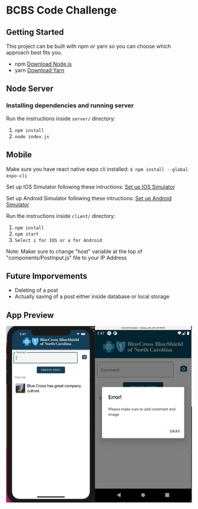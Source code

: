 # BCBS Code Challenge

## Getting Started

This project can be built with npm or yarn so you can choose which approach best fits you.

- npm [Download Node.js](https://nodejs.org/en/download/)
- yarn [Download Yarn](https://yarnpkg.com/en/docs/install)

## Node Server

### Installing dependencies and running server

Run the instructions inside `server/` directory:

1. `npm install`
2. `node index.js`

## Mobile

Make sure you have react native expo cli installed:
`$ npm install --global expo-cli`

Set up IOS Simulator following these intructions: [Set up IOS Simulator](https://docs.expo.io/workflow/ios-simulator/)

Set up Android Simulator following these intructions: [Set up Android Simulator](https://docs.expo.io/workflow/android-studio-emulator/)

Run the instructions inside `client/` directory:

1. `npm install`
2. `npm start`
3. `Select i for IOS or a for Android`

Note: Maker sure to change "host" variable at the top of "components/PostInput.js" file to your IP Address

## Future Imporvements

- Deleting of a post
- Actually saving of a post either inside database or local storage


## App Preview

![](appPreview.png)